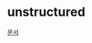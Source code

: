 # unstructured

[문서](https://docs.unstructured.io/open-source/how-to/get-elements#open-source-library)